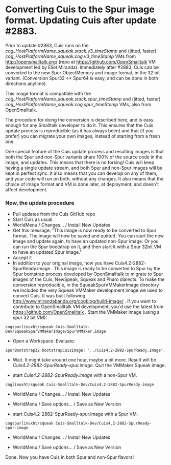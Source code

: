 Converting Cuis to the Spur image format. Updating Cuis after update #2883.
================================================

Prior to update #2883, Cuis runs on the *cog_HostPlatformName_squeak.stack.v3_timeStamp* and (jitted, faster) *cog_HostPlatformName_squeak.cog.v3_timeStamp* VMs from http://opensmalltalk.org/ (repo at https://github.com/OpenSmalltalk VM development led by Eliot Miranda). Immediately after #2883, Cuis can be converted to the new Spur ObjectMemory and image format, in the 32 bit variant. (Conversion Spur32 <-> Spur64 is easy, and can be done in both directions anytime).

This image format is compatible with the *cog_HostPlatformName_squeak.stack.spur_timeStamp* and (jitted, faster) *cog_HostPlatformName_squeak.cog.spur_timeStamp* VMs, also from OpenSmalltalk.

The procedure for doing the conversion is described here, and is easy enough for any Smalltalk developer to do it. This ensures that the Cuis update process is reproducible (as it has always been) and that (if you prefer) you can migrate your own images, instead of starting from a fresh one.

One special feature of the Cuis update process and resulting images is that both the Spur and non-Spur variants share 100% of the source code in the image, and updates. This means that there is no forking! Cuis will keep having a single update stream, and both Spur and non-Spur images will be kept in perfect sync. It also means that you can develop on any of them, and your code will run on both, without any changes. It also means that the choice of image format and VM is done later, at deployment, and doesn't affect development.

### Now, the update procedure ###

- Pull updates from the Cuis GitHub repo
- Start Cuis as usual
- WorldMenu / Changes... / Install New Updates
- Get this message:
"This image is now ready to be converted to Spur format.
The image will now be saved and quitted.
You can start the new image and update again, to have an updated non-Spur image.
Or you can run the Spur bootstrap on it, and then start it with a Spur 32bit VM to have an updated Spur image."
- Accept it
- In addition to your original image, now you have Cuis4.2-2882-SpurReady.image . This image is ready to be converted to Spur by the Spur bootstrap process developed by OpenSmalltalk to migrate to Spur images of the Cuis, NewSpeak, Squeak and Pharo dialects. To make the conversion reproducible, in the SqueakSpurVMMakerImage directory we included the very Squeak VMMaker development image we used to convert Cuis. It was built following http://www.mirandabanda.org/cogblog/build-image/ . If you want to contribute to OpenSmalltalk VM development, you'd use the latest from https://github.com/OpenSmalltalk . Start the VMMaker image (using a spur 32 bit VM):
```
cogspurlinuxht/squeak Cuis-Smalltalk-Dev/SqueakSpurVMMakerImage/SpurVMMaker.image
```

- Open a Workspace. Evaluate:
```
SpurBootstrap32 bootstrapCuisImage: '../Cuis4.2-2882-SpurReady.image'.
```

- Wait. It might take around one hour, maybe a bit more. Result will be *Cuis4.2-2882-SpurReady-spur.image*. Quit the VMMaker Squeak image.

- start *Cuis4.2-2882-SpurReady.image* with a non-Spur VM.
```
coglinuxht/squeak Cuis-Smalltalk-Dev/Cuis4.2-2882-SpurReady.image
```

- WorldMenu / Changes... / Install New Updates

- WorldMenu / Save options... / Save as New Version

- start Cuis4.2-2882-SpurReady-spur.image with a Spur VM.
```
cogspurlinuxht/squeak Cuis-Smalltalk-Dev/Cuis4.2-2882-SpurReady-spur.image
```

- WorldMenu / Changes... / Install New Updates

- WorldMenu / Save options... / Save as New Version

Done. Now you have Cuis in both Spur and non-Spur flavors!

